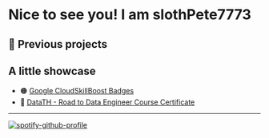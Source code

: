 # Nice to see you! I am slothPete7773

## :floppy_disk: Previous projects

<!-- ## :computer: Personal works -->

## A little showcase

- :orange_circle: [Google CloudSkillBoost Badges](https://www.cloudskillsboost.google/public_profiles/cc9e516e-1f48-4240-988c-fa3db2b8bd08)
- :red_circle: [DataTH - Road to Data Engineer Course Certificate](https://drive.google.com/file/d/1I8PhTK0cPe7V3kd5aHtma6gtTwyNpLeu/view?usp=share_link)

<!---
slothPete7773/slothPete7773 is a ✨ special ✨ repository because its `README.md` (this file) appears on your GitHub profile.
You can click the Preview link to take a look at your changes.
--->
---

[![spotify-github-profile](https://spotify-github-profile.kittinanx.com/api/view?uid=21ojs7wes6dzhscvfxuxw7xry&cover_image=true&theme=default&show_offline=false)](https://spotify-github-profile.kittinanx.com/api/view?uid=21ojs7wes6dzhscvfxuxw7xry&redirect=true)
